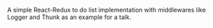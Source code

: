 A simple React-Redux to do list implementation with middlewares like Logger and Thunk as an example for a talk.
